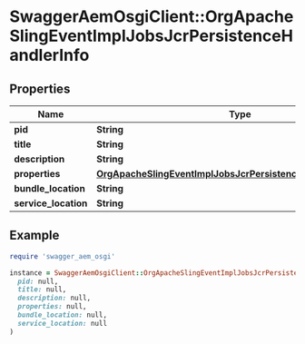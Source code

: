 # SwaggerAemOsgiClient::OrgApacheSlingEventImplJobsJcrPersistenceHandlerInfo

## Properties

| Name | Type | Description | Notes |
| ---- | ---- | ----------- | ----- |
| **pid** | **String** |  | [optional] |
| **title** | **String** |  | [optional] |
| **description** | **String** |  | [optional] |
| **properties** | [**OrgApacheSlingEventImplJobsJcrPersistenceHandlerProperties**](OrgApacheSlingEventImplJobsJcrPersistenceHandlerProperties.md) |  | [optional] |
| **bundle_location** | **String** |  | [optional] |
| **service_location** | **String** |  | [optional] |

## Example

```ruby
require 'swagger_aem_osgi'

instance = SwaggerAemOsgiClient::OrgApacheSlingEventImplJobsJcrPersistenceHandlerInfo.new(
  pid: null,
  title: null,
  description: null,
  properties: null,
  bundle_location: null,
  service_location: null
)
```

